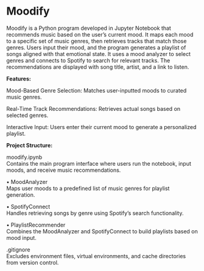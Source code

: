 # Moodify
Moodify is a Python program developed in Jupyter Notebook that recommends music based on the user’s current mood. It maps each mood to a specific set of music genres, then retrieves tracks that match those genres. Users input their mood, and the program generates a playlist of songs aligned with that emotional state. It uses a mood analyzer to select genres and connects to Spotify to search for relevant tracks. The recommendations are displayed with song title, artist, and a link to listen.

**Features:**

Mood-Based Genre Selection: Matches user-inputted moods to curated music genres.

Real-Time Track Recommendations: Retrieves actual songs based on selected genres.

Interactive Input: Users enter their current mood to generate a personalized playlist.

**Project Structure:**

moodify.ipynb   
Contains the main program interface where users run the notebook, input moods, and receive music recommendations.

• MoodAnalyzer    
  Maps user moods to a predefined list of music genres for playlist generation.

• SpotifyConnect   
  Handles retrieving songs by genre using Spotify’s search functionality.

• PlaylistRecommender   
  Combines the MoodAnalyzer and SpotifyConnect to build playlists based on mood input.

.gitignore   
Excludes environment files, virtual environments, and cache directories from version control.
